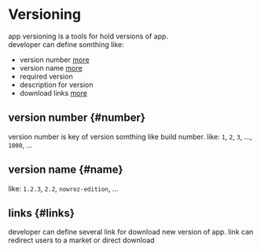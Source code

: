 # Versioning

app versioning is a tools for hold versions of app.  
developer can define somthing like:

- version number [more](#number)
- version name [more](#name)
- required version
- description for version
- download links [more](#links)

## version number {#number}
version number is key of version somthing like build number.
like:
`1`, `2`, `3`, ..., `1000`, ...

## version name {#name}
like:
`1.2.3`, `2.2`, `nowroz-edition`, ...

## links {#links}
developer can define several link for download new version of app.
link can redirect users to a market or direct download